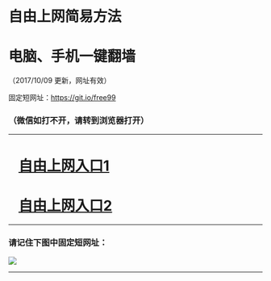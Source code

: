 ﻿# 自由上网简易方法

# 电脑、手机一键翻墙

（2017/10/09 更新，网址有效）

固定短网址：https://git.io/free99

### （微信如打不开，请转到浏览器打开）


***





# &nbsp;&nbsp; <a href="http://ft6634286.fwq-tz-1001.info/fwqtz01.html?t=100900129452 " target="_blank">自由上网入口1</a>
# &nbsp;&nbsp; <a href="http://ft208634212.fwq-tz-1002.info/fwqtz02.html?t=100900122348 " target="_blank">自由上网入口2</a>
***

### 请记住下图中固定短网址：

<img src="https://s3-us-west-2.amazonaws.com/fwq-1001/yjfq-20170905okok.png" /> 


***

